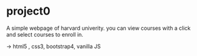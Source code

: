 # project0

A simple webpage of harvard univerity. you can view courses with a click and select courses to enroll in.

 -> html5 , css3, bootstrap4, vanilla JS
